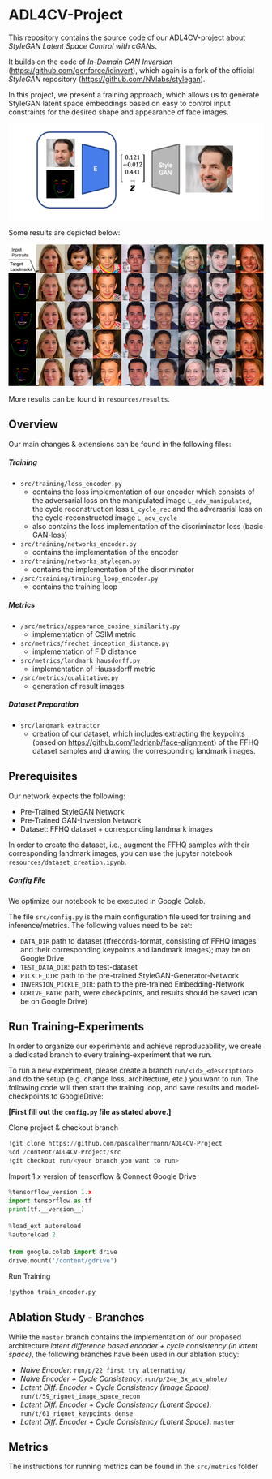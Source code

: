 # ADL4CV-Project

This repository contains the source code of our ADL4CV-project about *StyleGAN Latent Space Control with cGANs*.

It builds on the code of *In-Domain GAN Inversion* (https://github.com/genforce/idinvert), which again is a fork of the official *StyleGAN* repository (https://github.com/NVlabs/stylegan). 

In this project, we present a training approach, which allows us to generate StyleGAN latent space embeddings based on easy to control input constraints for the desired shape and appearance of face images. 

![](resources/images/teaser.png )

Some results are depicted below:

![](resources/images/demo.png )

More results can be found in `resources/results`.



## Overview 
Our main changes & extensions can be found in the following files:

##### Training


* `src/training/loss_encoder.py`
	* contains the loss implementation of our encoder which consists of the adversarial loss on the manipulated image `L_adv_manipulated`, the cycle reconstruction loss  `L_cycle_rec` and the adversarial loss on the cycle-reconstructed image `L_adv_cycle`
	* also contains the loss implementation of the discriminator loss (basic GAN-loss)
* `src/training/networks_encoder.py`
	* contains the implementation of the encoder
* `src/training/networks_stylegan.py` 
	* contains the implementation of the discriminator
* `/src/training/training_loop_encoder.py`
	* contains the training loop

	
##### Metrics

* `/src/metrics/appearance_cosine_similarity.py`
	* implementation of CSIM metric
* `src/metrics/frechet_inception_distance.py `
	* implementation of FID distance
* `src/metrics/landmark_hausdorff.py`
	* implementation of Haussdorff metric
* `/src/metrics/qualitative.py`
	* generation of result images

##### Dataset Preparation
* `src/landmark_extractor`
	* creation of our dataset, which includes extracting the keypoints (based on https://github.com/1adrianb/face-alignment) of the FFHQ dataset samples and drawing the corresponding landmark images.

## Prerequisites

Our network expects the following:

* Pre-Trained StyleGAN Network 
* Pre-Trained GAN-Inversion Network
* Dataset: FFHQ dataset + corresponding landmark images

In order to create the dataset, i.e., augment the FFHQ samples with their corresponding landmark images, you can use the jupyter notebook `resources/dataset_creation.ipynb`.


##### Config File
We optimize our notebook to be executed in Google Colab. 

The file `src/config.py` is the main configuration file used for training and inference/metrics. The following values need to be set:

* `DATA_DIR` path to dataset (tfrecords-format, consisting of FFHQ images and their corresponding keypoints and landmark images); may be on Google Drive
* `TEST_DATA_DIR`: path to test-dataset
* `PICKLE_DIR`: path to the pre-trained StyleGAN-Generator-Network
* `INVERSION_PICKLE_DIR`: path to the pre-trained Embedding-Network
* `GDRIVE_PATH`: path, were checkpoints, and results should be saved (can be on Google Drive)


## Run Training-Experiments

In order to organize our experiments and achieve reproducability, we create a dedicated branch to every training-experiment that we run.


To run a new experiment, please create a branch `run/<id>_<description>` and do the setup (e.g. change loss, architecture, etc.) you want to run. The following code will then start the training loop, and save results and model-checkpoints to GoogleDrive:

**[First fill out the `config.py` file as stated above.]**



Clone project & checkout branch

```python
!git clone https://github.com/pascalherrmann/ADL4CV-Project
%cd /content/ADL4CV-Project/src
!git checkout run/<your branch you want to run>
```

Import 1.x version of tensorflow & Connect Google Drive

```python
%tensorflow_version 1.x
import tensorflow as tf
print(tf.__version__)

%load_ext autoreload
%autoreload 2

from google.colab import drive
drive.mount('/content/gdrive') 
```

Run Training

```python
!python train_encoder.py
```

## Ablation Study - Branches

While the `master` branch contains the implementation of our proposed architecture *latent difference based encoder + cycle consistency (in latent space)*, the following branches have been used in our ablation study:

* *Naive Encoder*: `run/p/22_first_try_alternating/`
* *Naive Encoder + Cycle Consistency*: `run/p/24e_3x_adv_whole/`
* *Latent Diff. Encoder + Cycle Consistency (Image Space)*: `run/t/59_rignet_image_space_recon`
* *Latent Diff. Encoder + Cycle Consistency (Latent Space)*: `run/t/61_rignet_keypoints_dense`
* *Latent Diff. Encoder + Cycle Consistency (Latent Space)*: `master`

## Metrics
The instructions for running metrics can be found in the `src/metrics` folder